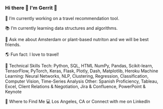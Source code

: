 ### Hi there 👋 I'm Gerrit 🌱

📌 I’m currently working on a travel recommendation tool.

📚️ I’m currently learning data structures and algorithms.

💬 Ask me about Amsterdam or plant-based nutriton and we will be best friends.

🌎 Fun fact: I love to travel!

🚀 Technical Skills
Tech: Python, SQL, HTML NumPy, Pandas, Scikit-learn, TensorFlow, PyTorch, Keras, Flask, Plotly, Dash, Matplotlib, Heroku 
Machine Learning: Neural Networks, NLP, Clustering, Regression, Classification, Computer Vision, Time-Series Analysis
Other: Spanish Proficiency, Tableau, Excel, Client Relations & Negotiation, Jira & Confluence, PowerPoint & Keynote

📍 Where to Find Me 
💻️ Los Angeles, CA or Connect with me on LinkedIn

<!--
**gvanzyll/gvanzyll** is a ✨ _special_ ✨ repository because its `README.md` (this file) appears on your GitHub profile.
👯 I’m looking to collaborate on a fun digital planning application for individuals in the tech industry.

- 🔭 I’m currently working on Data Science!
- 🌱 I’m currently learning about Neural Networks.
- 💬 Ask me about my Amsterdam Airbnb Price Predictor. 
- 📫 How to reach me: LinkedIn
-->
